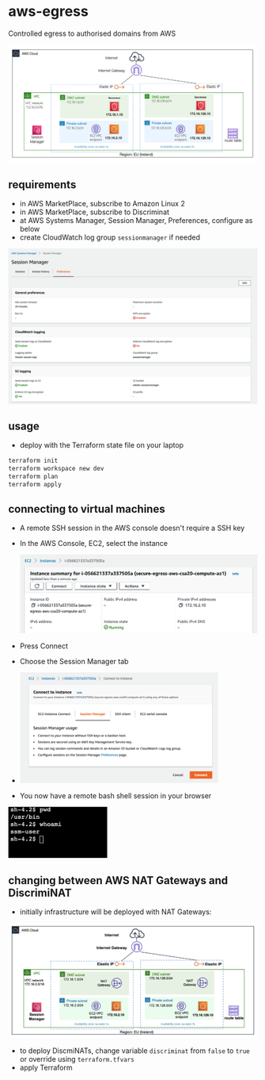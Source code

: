 # aws-egress
Controlled egress to authorised domains from AWS

![](images/secure-egress-aws.png "AWS")


## requirements
* in AWS MarketPlace, subscribe to Amazon Linux 2
* in AWS MarketPlace, subscribe to Discriminat
* at AWS Systems Manager, Session Manager, Preferences, configure as below
* create CloudWatch log group `sessionmanager` if needed

![](images/session-manager-preferences.png "AWS")

## usage
* deploy with the Terraform state file on your laptop
```
terraform init
terraform workspace new dev
terraform plan
terraform apply
```

## connecting to virtual machines
* A remote SSH session in the AWS console doesn't require a SSH key
* In the AWS Console, EC2, select the instance

  <img src="images/instance.png" width="500">
* Press Connect
* Choose the Session Manager tab
* 
  <img src="images/connect.png" width="400">
* You now have a remote bash shell session in your browser

<img src="images/session.png" width="200">

## changing between AWS NAT Gateways and DiscrimiNAT
* initially infrastructure will be deployed with NAT Gateways:

![](images/nat-gateways.png "AWS")

* to deploy DiscmiNATs, change variable `discriminat` from `false` to `true` or override using `terraform.tfvars`
* apply Terraform
